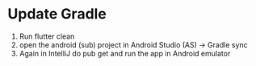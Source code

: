 # Update Gradle

1. Run flutter clean
2. open the android (sub) project in Android Studio (AS) → Gradle sync
3. Again in IntelliJ do pub get and run the app in Android emulator